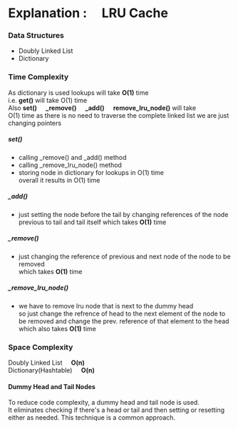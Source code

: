 # Explanation  : &nbsp; &nbsp; LRU Cache    
  
### Data Structures    
  
 - Doubly Linked List  
 - Dictionary  

### Time Complexity 
  
As dictionary is used lookups will take **O(1)** time  
i.e. **get()** will take O(1) time  
Also **set()** &nbsp; &nbsp; **_remove()** &nbsp; &nbsp; **_add()** &nbsp; &nbsp; **remove_lru_node()** will take  
O(1) time as there is no need to traverse the complete linked list we are just changing pointers  
##### set()  
 - calling _remove() and _add() method 
 - calling _remove_lru_node() method  
 - storing node in dictionary for lookups in O(1) time   
   overall it results in O(1) time  

##### _add()  
- just setting the node before the tail by changing references of the node previous to tail and tail itself
  which takes **O(1)** time  
  
##### _remove()  
- just changing the reference of previous and next node of the node to be removed  
which takes **O(1)** time  
  
##### _remove_lru_node()  
- we have to remove lru node that is next to the dummy head  
so just change the refrence of head to the next element of the node to be removed and change the prev.   reference of that element to the head  
which also takes **O(1)** time 
  
  

### Space Complexity  
Doubly Linked List &nbsp; &nbsp; **O(n)**  
Dictionary(Hashtable) &nbsp; &nbsp; **O(n)**  
  


#### Dummy Head and Tail Nodes  
To reduce code complexity, a dummy head and tail node is used.  
It eliminates checking if there's a head or tail and then setting or resetting either as needed.  This technique is a common   approach.  
  


